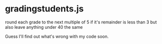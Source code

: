 # gradingstudents.js
round each grade to the next multiple of 5 if it's remainder is less than 3 but also leave anything under 40 the same

Guess I'll find out what's wrong with my code soon. 
